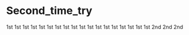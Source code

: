 # Second_time_try
1st 1st 1st
1st 1st 1st
1st 1st 1st
1st 1st 1st
1st 1st 1st
1st 1st 1st
2nd 2nd 2nd
